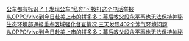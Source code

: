   
[公车都有标识了！发现公车“私奔”可拨打这个电话举报](http://www.dianyue.me/archives/983/lv45chan9955yg9i/)  
[从OPPO/vivo到今日赴美上市的拼多多：幕后教父段永平再也无法保持神秘](http://www.dianyue.me/archives/285/a6s9cj5yogd967gd/)  
[生态环境部通报重点区域强化督查情况 三天发现402个涉气环境问题](http://www.dianyue.me/archives/938/upu94gkrfacx31ae/)  
[从OPPO/vivo到今日赴美上市的拼多多：幕后教父段永平再也无法保持神秘](http://www.dianyue.me/archives/653/mz4xt9e62ss93gdq/)